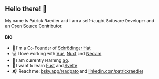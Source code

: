 ## Hello there! 👋

My name is Patrick Raedler and I am a self-taught Software Developer and an Open Source Contributor.

#### BIO
- 🏢 I'm a Co-Founder of [Schrödinger Hat](https://schroedinger-hat.org/)
- 💻 I love working with [Vue](https://vuejs.org/), [Nuxt](https://nuxtjs.org/) and [Neovim](https://neovim.io)
- 📗 I am currently learning [Go](https://go.dev).
- 🌱 I want to learn [Rust](https://rust-lang.org) and [Svelte](https://svelte.dev)
- 📬 Reach me: [bsky.app/readpato](https://bsky.app/profile/readpato.dev) and [linkedin.com/patrickraedler](https://linkedin.com/in/patrickraedler/)
